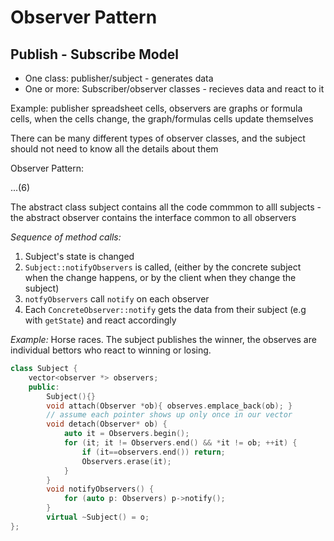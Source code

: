 # Observer Pattern
## Publish - Subscribe Model
- One class: publisher/subject - generates data
- One or more: Subscriber/observer classes - recieves data and react to it

Example: publisher spreadsheet cells, observers are graphs or formula cells, when the cells change, the graph/formulas cells update themselves

There can be many different types of observer classes, and the subject should not need to know all the details about them

Observer Pattern: 

...(6)

The abstract class subject contains all the code commmon to alll subjects - the abstract observer contains the interface common to all observers 

*Sequence of method calls:*
1. Subject's state is changed
2. `Subject::notifyObservers` is called, (either by the concrete subject when the change happens, or by the client when they change the subject)
3. `notfyObservers` call `notify` on each observer
4. Each `ConcreteObserver::notify` gets the data from their subject (e.g with `getState`) and react accordingly

*Example:* Horse races. The subject publishes the winner, the observes are individual bettors who react to winning or losing.

```c++
class Subject {
    vector<observer *> observers;
    public:
        Subject(){}
        void attach(Observer *ob){ observes.emplace_back(ob); }
        // assume each pointer shows up only once in our vector
        void detach(Observer* ob) {
            auto it = Observers.begin();
            for (it; it != Observers.end() && *it != ob; ++it) {
                if (it==observers.end()) return;
                Observers.erase(it);
            }
        }
        void notifyObservers() {
            for (auto p: Observers) p->notify();
        }
        virtual ~Subject() = o;
};
```
